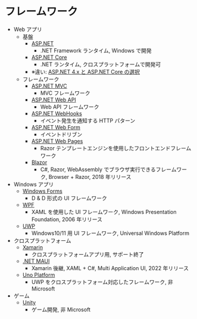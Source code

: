 # フレームワーク

- Web アプリ
  - 基盤
    - [ASP.NET](https://dotnet.microsoft.com/ja-jp/learn/aspnet/what-is-aspnet)
      - .NET Framework ランタイム, Windows で開発
    - [ASP.NET Core](https://dotnet.microsoft.com/ja-jp/apps/aspnet)
      - .NET ランタイム, クロスプラットフォームで開発可
    - ※違い: [ASP.NET 4.x と ASP.NET Core の選択](https://learn.microsoft.com/ja-jp/aspnet/core/fundamentals/choose-aspnet-framework)
  - フレームワーク
    - [ASP.NET MVC](https://learn.microsoft.com/ja-jp/aspnet/mvc/)
      - MVC フレームワーク
    - [ASP.NET Web API](https://learn.microsoft.com/ja-jp/aspnet/web-api/)
      - Web API フレームワーク
    - [ASP.NET WebHooks](https://learn.microsoft.com/ja-jp/aspnet/webhooks/)
      - イベント発生を通知する HTTP パターン
    - [ASP.NET Web Form](https://learn.microsoft.com/ja-jp/aspnet/web-forms)
      - イベントドリブン
    - [ASP.NET Web Pages](https://learn.microsoft.com/ja-jp/aspnet/web-pages/)
      - Razor テンプレートエンジンを使用したフロントエンドフレームワーク
    - [Blazor](https://dotnet.microsoft.com/ja-jp/apps/aspnet/web-apps/blazor)
      - C#, Razor, WebAssembly でブラウザ実行できるフレームワーク, Browser + Razor, 2018 年リリース
- Windows アプリ
  - [Windows Forms](https://learn.microsoft.com/ja-jp/dotnet/desktop/winforms/)
    - D & D 形式の UI フレームワーク
  - [WPF](https://learn.microsoft.com/ja-jp/dotnet/desktop/wpf/)
    - XAML を使用した UI フレームワーク, Windows Presentation Foundation, 2006 年リリース
  - [UWP](https://learn.microsoft.com/ja-jp/windows/uwp/)
    - Windows10/11 用 UI フレームワーク, Universal Windows Platform
- クロスプラットフォーム
  - [Xamarin](https://dotnet.microsoft.com/ja-jp/apps/xamarin)
    - クロスプラットフォームアプリ用, サポート終了
  - [.NET MAUI](https://learn.microsoft.com/ja-jp/dotnet/maui/what-is-maui)
    - Xamarin 後継, XAML + C#, Multi Application UI, 2022 年リリース
  - [Uno Platform](https://platform.uno/)
    - UWP をクロスプラットフォーム対応したフレームワーク, 非 Microsoft
- ゲーム
  - [Unity](https://unity.com/)
    - ゲーム開発, 非 Microsoft
